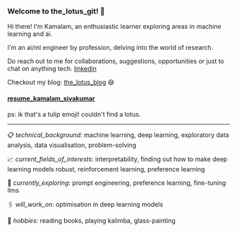 ### Welcome to the_lotus_git! 🌷 

Hi there! I'm Kamalam, an enthusiastic learner exploring areas in machine learning and ai. 

I'm an ai/ml engineer by profession, delving into the world of research.

Do reach out to me for collaborations, suggestions, opportunities or just to chat on anything tech. [linkedin](https://www.linkedin.com/in/kamalamsivakumar/) 

Checkout my blog: [the_lotus_blog](https://kamalamsivakumar.github.io/) :smile:

#### [resume_kamalam_sivakumar](https://kamalamsivakumar.github.io/resume/)
ps: ik that's a tulip emoji! couldn't find a lotus.

-------------------------------------------------------------------------------------------------------------------------------------------

:clipboard: _technical_background_: machine learning, deep learning, exploratory data analysis, data visualisation, problem-solving

:chart_with_upwards_trend: _current_fields_of_interests_: interpretability, finding out how to make deep learning models robust, reinforcement learning, preference learning

:round_pushpin: _currently_exploring_: prompt engineering, preference learning, fine-tuning llms

:paperclips: _will_work_on_: optimisation in deep learning models

:briefcase: _hobbies_: reading books, playing kalimba, glass-painting
